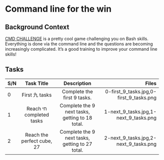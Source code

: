 # Command line for the win
## Background Context
[CMD CHALLENGE](https://alx-intranet.hbtn.io/rltoken/a83_NOBEtXgFr1Yqej0HYA) is a pretty cool game challenging you on Bash skills. Everything is done via the command line and the questions are becoming increasingly complicated. It’s a good training to improve your command line skills!

## Tasks
| S/N | Task Title | Description |  Files |
| :---- | :------: | :----------: | ----------: |
| 0 | First 九 tasks | Complete the first 9 tasks. | 0-first_9_tasks.jpg,0-first_9_tasks.png |
| 1 | Reach חי completed tasks | Complete the 9 next tasks, getting to 18 total. | 1-next_9_tasks.jpg,1-next_9_tasks.png |
| 2 | Reach the perfect cube, 27 | Complete the 9 next tasks, getting to 27 total. | 2-next_9_tasks.jpg,2-next_9_tasks.png |